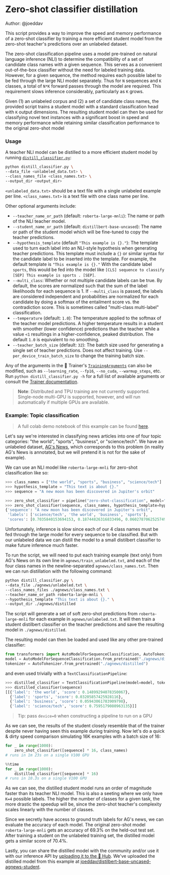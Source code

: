 # Zero-shot classifier distillation

Author: @joeddav 

This script provides a way to improve the speed and memory performance of a zero-shot classifier by training a more
efficient student model from the zero-shot teacher's predictions over an unlabeled dataset.

The zero-shot classification pipeline uses a model pre-trained on natural language inference (NLI) to determine the
compatibility of a set of candidate class names with a given sequence. This serves as a convenient out-of-the-box
classifier without the need for labeled training data. However, for a given sequence, the method requires each
possible label to be fed through the large NLI model separately. Thus for `N` sequences and `K` classes, a total of
`N*K` forward passes through the model are required. This requirement slows inference considerably, particularly as
`K` grows.

Given (1) an unlabeled corpus and (2) a set of candidate class names, the provided script trains a student model
with a standard classification head with `K` output dimensions. The resulting student model can then be used for
classifying novel text instances with a significant boost in speed and memory performance while retaining similar
classification performance to the original zero-shot model

### Usage

A teacher NLI model can be distilled to a more efficient student model by running [`distill_classifier.py`](https://github.com/huggingface/transformers/blob/main/examples/research_projects/zero-shot-distillation/distill_classifier.py):

```bash
python distill_classifier.py \
--data_file <unlabeled_data.txt> \
--class_names_file <class_names.txt> \
--output_dir <output_dir>
```

`<unlabeled_data.txt>` should be a text file with a single unlabeled example per line. `<class_names.txt>` is a text file with one class name per line.

Other optional arguments include:

- `--teacher_name_or_path` (default: `roberta-large-mnli`): The name or path of the NLI teacher model.
- `--student_name_or_path` (default: `distillbert-base-uncased`): The name or path of the student model which will
be fine-tuned to copy the teacher predictions.
- `--hypothesis_template` (default `"This example is {}."`): The template used to turn each label into an NLI-style
hypothesis when generating teacher predictions. This template must include a `{}` or similar syntax for the
candidate label to be inserted into the template. For example, the default template is `"This example is {}."` With
the candidate label `sports`, this would be fed into the model like `[CLS] sequence to classify [SEP] This example
is sports . [SEP]`.
- `--multi_class`: Whether or not multiple candidate labels can be true. By default, the scores are normalized such
that the sum of the label likelihoods for each sequence is 1. If `--multi_class` is passed, the labels are
considered independent and probabilities are normalized for each candidate by doing a softmax of the entailment
score vs. the contradiction score. This is sometimes called "multi-class multi-label" classification.
- `--temperature` (default: `1.0`): The temperature applied to the softmax of the teacher model predictions. A
higher temperature results in a student with smoother (lower confidence) predictions than the teacher while a value
`<1` resultings in a higher-confidence, peaked distribution. The default `1.0` is equivalent to no smoothing.
- `--teacher_batch_size` (default: `32`): The batch size used for generating a single set of teacher predictions.
Does not affect training. Use `--per_device_train_batch_size` to change the training batch size.

Any of the arguments in the 🤗 Trainer's
[`TrainingArguments`](https://hf-mirror.com/transformers/main_classes/trainer.html?#trainingarguments) can also be
modified, such as `--learning_rate`, `--fp16`, `--no_cuda`, `--warmup_steps`, etc. Run `python distill_classifier.py
-h` for a full list of available arguments or consult the [Trainer
documentation](https://hf-mirror.com/transformers/main_classes/trainer.html#trainingarguments).

> **Note**: Distributed and TPU training are not currently supported. Single-node multi-GPU is supported, however,
and will run automatically if multiple GPUs are available.

### Example: Topic classification

> A full colab demo notebook of this example can be found [here](https://colab.research.google.com/drive/1mjBjd0cR8G57ZpsnFCS3ngGyo5nCa9ya?usp=sharing).

Let's say we're interested in classifying news articles into one of four topic categories: "the world", "sports",
"business", or "science/tech". We have an unlabeled dataset, [AG's News](https://hf-mirror.com/datasets/ag_news),
which corresponds to this problem (in reality AG's News is annotated, but we will pretend it is not for the sake of
example).

We can use an NLI model like `roberta-large-mnli` for zero-shot classification like so:

```python
>>> class_names = ["the world", "sports", "business", "science/tech"]
>>> hypothesis_template = "This text is about {}."
>>> sequence = "A new moon has been discovered in Jupiter's orbit"

>>> zero_shot_classifier = pipeline("zero-shot-classification", model="roberta-large-mnli")
>>> zero_shot_classifier(sequence, class_names, hypothesis_template=hypothesis_template)
{'sequence': "A new moon has been discovered in Jupiter's orbit",
 'labels': ['science/tech', 'the world', 'business', 'sports'],
 'scores': [0.7035840153694153, 0.18744826316833496, 0.06027870625257492, 0.04868902638554573]}
```

Unfortunately, inference is slow since each of our 4 class names must be fed through the large model for every
sequence to be classified. But with our unlabeled data we can distill the model to a small distilbert classifier to
make future inference much faster.

To run the script, we will need to put each training example (text only) from AG's News on its own line in
`agnews/train_unlabeled.txt`, and each of the four class names in the newline-separated `agnews/class_names.txt`.
Then we can run distillation with the following command:

```bash
python distill_classifier.py \
--data_file ./agnews/unlabeled.txt \
--class_names_files ./agnews/class_names.txt \
--teacher_name_or_path roberta-large-mnli \
--hypothesis_template "This text is about {}." \
--output_dir ./agnews/distilled
```

The script will generate a set of soft zero-shot predictions from `roberta-large-mnli` for each example in
`agnews/unlabeled.txt`. It will then train a student distilbert classifier on the teacher predictions and
save the resulting model in `./agnews/distilled`.

The resulting model can then be loaded and used like any other pre-trained classifier:

```python
from transformers import AutoModelForSequenceClassification, AutoTokenizer
model = AutoModelForSequenceClassification.from_pretrained("./agnews/distilled")
tokenizer = AutoTokenizer.from_pretrained("./agnews/distilled")
```

and even used trivially with a `TextClassificationPipeline`:

```python
>>> distilled_classifier = TextClassificationPipeline(model=model, tokenizer=tokenizer, return_all_scores=True)
>>> distilled_classifier(sequence)
[[{'label': 'the world', 'score': 0.14899294078350067},
  {'label': 'sports', 'score': 0.03205857425928116},
  {'label': 'business', 'score': 0.05943061783909798},
  {'label': 'science/tech', 'score': 0.7595179080963135}]]
```

> Tip: pass `device=0` when constructing a pipeline to run on a GPU

As we can see, the results of the student closely resemble that of the trainer despite never having seen this
example during training. Now let's do a quick & dirty speed comparison simulating 16K examples with a batch size of
16:

```python
for _ in range(1000):
    zero_shot_classifier([sequence] * 16, class_names)
# runs in 1m 23s on a single V100 GPU
```

```python
%%time
for _ in range(1000):
    distilled_classifier([sequence] * 16)
# runs in 10.3s on a single V100 GPU
```

As we can see, the distilled student model runs an order of magnitude faster than its teacher NLI model. This is
also a seeting where we only have `K=4` possible labels. The higher the number of classes for a given task, the more
drastic the speedup will be, since the zero-shot teacher's complexity scales linearly with the number of classes.

Since we secretly have access to ground truth labels for AG's news, we can evaluate the accuracy of each model. The
original zero-shot model `roberta-large-mnli` gets an accuracy of 69.3% on the held-out test set. After training a
student on the unlabeled training set, the distilled model gets a similar score of 70.4%.

Lastly, you can share the distilled model with the community and/or use it with our inference API by [uploading it
to the 🤗 Hub](https://hf-mirror.com/transformers/model_sharing.html). We've uploaded the distilled model from this
example at
[joeddav/distilbert-base-uncased-agnews-student](https://hf-mirror.com/joeddav/distilbert-base-uncased-agnews-student).
